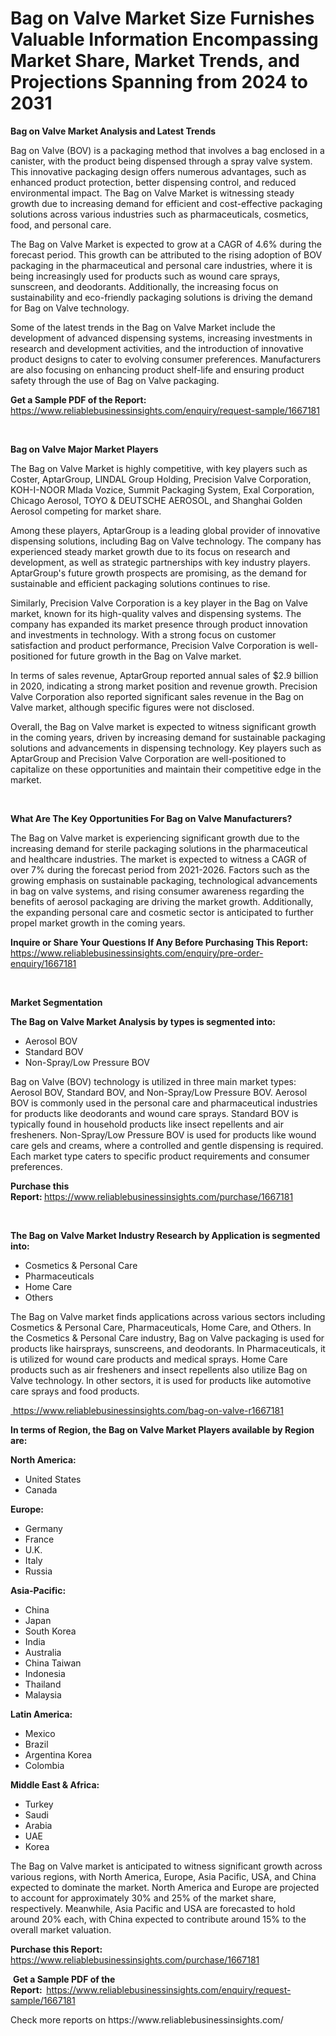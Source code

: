 <p><h1>Bag on Valve Market Size Furnishes Valuable Information Encompassing Market Share, Market Trends, and Projections Spanning from 2024 to 2031</h1></p><p><strong>Bag on Valve Market Analysis and Latest Trends</strong></p>
<p><p>Bag on Valve (BOV) is a packaging method that involves a bag enclosed in a canister, with the product being dispensed through a spray valve system. This innovative packaging design offers numerous advantages, such as enhanced product protection, better dispensing control, and reduced environmental impact. The Bag on Valve Market is witnessing steady growth due to increasing demand for efficient and cost-effective packaging solutions across various industries such as pharmaceuticals, cosmetics, food, and personal care.</p><p>The Bag on Valve Market is expected to grow at a CAGR of 4.6% during the forecast period. This growth can be attributed to the rising adoption of BOV packaging in the pharmaceutical and personal care industries, where it is being increasingly used for products such as wound care sprays, sunscreen, and deodorants. Additionally, the increasing focus on sustainability and eco-friendly packaging solutions is driving the demand for Bag on Valve technology.</p><p>Some of the latest trends in the Bag on Valve Market include the development of advanced dispensing systems, increasing investments in research and development activities, and the introduction of innovative product designs to cater to evolving consumer preferences. Manufacturers are also focusing on enhancing product shelf-life and ensuring product safety through the use of Bag on Valve packaging.</p></p>
<p><strong>Get a Sample PDF of the Report:&nbsp;</strong> <a href="https://www.reliablebusinessinsights.com/enquiry/request-sample/1667181">https://www.reliablebusinessinsights.com/enquiry/request-sample/1667181</a></p>
<p>&nbsp;</p>
<p><strong>Bag on Valve Major Market Players</strong></p>
<p><p>The Bag on Valve Market is highly competitive, with key players such as Coster, AptarGroup, LINDAL Group Holding, Precision Valve Corporation, KOH-I-NOOR Mlada Vozice, Summit Packaging System, Exal Corporation, Chicago Aerosol, TOYO & DEUTSCHE AEROSOL, and Shanghai Golden Aerosol competing for market share.</p><p>Among these players, AptarGroup is a leading global provider of innovative dispensing solutions, including Bag on Valve technology. The company has experienced steady market growth due to its focus on research and development, as well as strategic partnerships with key industry players. AptarGroup's future growth prospects are promising, as the demand for sustainable and efficient packaging solutions continues to rise.</p><p>Similarly, Precision Valve Corporation is a key player in the Bag on Valve market, known for its high-quality valves and dispensing systems. The company has expanded its market presence through product innovation and investments in technology. With a strong focus on customer satisfaction and product performance, Precision Valve Corporation is well-positioned for future growth in the Bag on Valve market.</p><p>In terms of sales revenue, AptarGroup reported annual sales of $2.9 billion in 2020, indicating a strong market position and revenue growth. Precision Valve Corporation also reported significant sales revenue in the Bag on Valve market, although specific figures were not disclosed.</p><p>Overall, the Bag on Valve market is expected to witness significant growth in the coming years, driven by increasing demand for sustainable packaging solutions and advancements in dispensing technology. Key players such as AptarGroup and Precision Valve Corporation are well-positioned to capitalize on these opportunities and maintain their competitive edge in the market.</p></p>
<p>&nbsp;</p>
<p><strong>What Are The Key Opportunities For Bag on Valve Manufacturers?</strong></p>
<p><p>The Bag on Valve market is experiencing significant growth due to the increasing demand for sterile packaging solutions in the pharmaceutical and healthcare industries. The market is expected to witness a CAGR of over 7% during the forecast period from 2021-2026. Factors such as the growing emphasis on sustainable packaging, technological advancements in bag on valve systems, and rising consumer awareness regarding the benefits of aerosol packaging are driving the market growth. Additionally, the expanding personal care and cosmetic sector is anticipated to further propel market growth in the coming years.</p></p>
<p><strong>Inquire or Share Your Questions If Any Before Purchasing This Report:</strong> <a href="https://www.reliablebusinessinsights.com/enquiry/pre-order-enquiry/1667181">https://www.reliablebusinessinsights.com/enquiry/pre-order-enquiry/1667181</a></p>
<p>&nbsp;</p>
<p><strong>Market Segmentation</strong></p>
<p><strong>The Bag on Valve Market Analysis by types is segmented into:</strong></p>
<p><ul><li>Aerosol BOV</li><li>Standard BOV</li><li>Non-Spray/Low Pressure BOV</li></ul></p>
<p><p>Bag on Valve (BOV) technology is utilized in three main market types: Aerosol BOV, Standard BOV, and Non-Spray/Low Pressure BOV. Aerosol BOV is commonly used in the personal care and pharmaceutical industries for products like deodorants and wound care sprays. Standard BOV is typically found in household products like insect repellents and air fresheners. Non-Spray/Low Pressure BOV is used for products like wound care gels and creams, where a controlled and gentle dispensing is required. Each market type caters to specific product requirements and consumer preferences.</p></p>
<p><strong>Purchase this Report:&nbsp;</strong><a href="https://www.reliablebusinessinsights.com/purchase/1667181">https://www.reliablebusinessinsights.com/purchase/1667181</a></p>
<p>&nbsp;</p>
<p><strong>The Bag on Valve Market Industry Research by Application is segmented into:</strong></p>
<p><ul><li>Cosmetics & Personal Care</li><li>Pharmaceuticals</li><li>Home Care</li><li>Others</li></ul></p>
<p><p>The Bag on Valve market finds applications across various sectors including Cosmetics & Personal Care, Pharmaceuticals, Home Care, and Others. In the Cosmetics & Personal Care industry, Bag on Valve packaging is used for products like hairsprays, sunscreens, and deodorants. In Pharmaceuticals, it is utilized for wound care products and medical sprays. Home Care products such as air fresheners and insect repellents also utilize Bag on Valve technology. In other sectors, it is used for products like automotive care sprays and food products.</p></p>
<p><a href="https://www.reliablebusinessinsights.com/bag-on-valve-r1667181">&nbsp;https://www.reliablebusinessinsights.com/bag-on-valve-r1667181</a></p>
<p><strong>In terms of Region, the Bag on Valve Market Players available by Region are:</strong></p>
<p>
    <p> <strong> North America: </strong>
        <ul>
            <li>United States</li>
            <li>Canada</li>
        </ul>
        </p> 
    <p> <strong> Europe: </strong>
        <ul>
            <li>Germany</li>
            <li>France</li>
            <li>U.K.</li>
            <li>Italy</li>
            <li>Russia</li>
        </ul>
        </p> 
    <p> <strong> Asia-Pacific: </strong>
        <ul>
            <li>China</li>
            <li>Japan</li>
            <li>South Korea</li>
            <li>India</li>
            <li>Australia</li>
            <li>China Taiwan</li>
            <li>Indonesia</li>
            <li>Thailand</li>
            <li>Malaysia</li>
        </ul>
        </p> 
    <p> <strong> Latin America: </strong>
        <ul>
            <li>Mexico</li>
            <li>Brazil</li>
            <li>Argentina Korea</li>
            <li>Colombia</li>
        </ul>
        </p> 
    <p> <strong> Middle East & Africa: </strong>
        <ul>
            <li>Turkey</li>
            <li>Saudi</li>
            <li>Arabia</li>
            <li>UAE</li>
            <li>Korea</li>
        </ul>
    </p>
    </p>
<p><p>The Bag on Valve market is anticipated to witness significant growth across various regions, with North America, Europe, Asia Pacific, USA, and China expected to dominate the market. North America and Europe are projected to account for approximately 30% and 25% of the market share, respectively. Meanwhile, Asia Pacific and USA are forecasted to hold around 20% each, with China expected to contribute around 15% to the overall market valuation.</p></p>
<p><strong>Purchase this Report: </strong><a href="https://www.reliablebusinessinsights.com/purchase/1667181">https://www.reliablebusinessinsights.com/purchase/1667181</a></p>
<p>&nbsp;<strong>Get a Sample PDF of the Report:&nbsp;&nbsp;</strong><a href="https://www.reliablebusinessinsights.com/enquiry/request-sample/1667181">https://www.reliablebusinessinsights.com/enquiry/request-sample/1667181</a></p>
<p><strong></strong></p>
<p>Check more reports on https://www.reliablebusinessinsights.com/</p>
